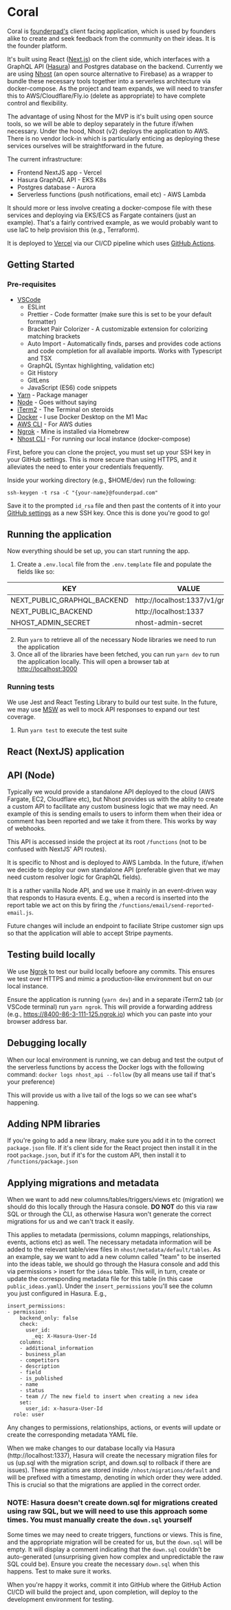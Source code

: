 # Coral

Coral is [founderpad's](https://www.founderpad.com/) client facing application, which is used by founders alike to create and seek feedback from the community on their ideas. It is the founder platform.

It's built using React ([Next.js](https://nextjs.org/)) on the client side, which interfaces with a GraphQL API ([Hasura](https://hasura.io/)) and Postgres database on the backend. Currently we are using [Nhost](https://nhost.io/) (an open source alternative to Firebase) as a wrapper to bundle these necessary tools together into a serverless architecture via docker-compose. As the project and team expands, we will need to transfer this to AWS/Cloudflare/Fly.io (delete as appropriate) to have complete control and flexibility.

The advantage of using Nhost for the MVP is it's built using open source tools, so we will be able to deploy separately in the future if/when necessary. Under the hood, Nhost (v2) deploys the application to AWS. There is no vendor lock-in which is particularly enticing as deploying these services ourselves will be straightforward in the future.

The current infrastructure:

-   Frontend NextJS app - Vercel
-   Hasura GraphQL API - EKS K8s
-   Postgres database - Aurora
-   Serverless functions (push notifications, email etc) - AWS Lambda

It should more or less involve creating a docker-compose file with these services and deploying via EKS/ECS as Fargate containers (just an example). That's a fairly contrived example, as we would probably want to use IaC to help provision this (e.g., Terraform).

It is deployed to [Vercel](https://vercel.com/) via our CI/CD pipeline which uses [GitHub Actions](https://github.com/features/actions).

## Getting Started

### Pre-requisites

-   [VSCode](https://code.visualstudio.com/)
    -   ESLint
    -   Prettier - Code formatter (make sure this is set to be your default formatter)
    -   Bracket Pair Colorizer - A customizable extension for colorizing matching brackets
    -   Auto Import - Automatically finds, parses and provides code actions and code completion for all available imports. Works with Typescript and TSX
    -   GraphQL (Syntax highlighting, validation etc)
    -   Git History
    -   GitLens
    -   JavaScript (ES6) code snippets
-   [Yarn](https://yarnpkg.com/) - Package manager
-   [Node](https://nodejs.org/en/) - Goes without saying
-   [iTerm2](https://iterm2.com/) - The Terminal on steroids
-   [Docker](https://www.docker.com/) - I use Docker Desktop on the M1 Mac
-   [AWS CLI](https://docs.aws.amazon.com/cli/latest/userguide/getting-started-install.html) - For AWS duties
-   [Ngrok](https://ngrok.com/) - Mine is installed via Homebrew
-   [Nhost CLI](https://docs.nhost.io/platform/nhost/local-development) - For running our local instance (docker-compose)

First, before you can clone the project, you must set up your SSH key in your GitHub settings. This is more secure than using HTTPS, and it alleviates the need to enter your credentials frequently.

Inside your working directory (e.g., $HOME/dev) run the following:

```
ssh-keygen -t rsa -C "{your-name}@founderpad.com"
```

Save it to the prompted `id_rsa` file and then past the contents of it into your [GitHub settings](https://github.com/settings/keys) as a new SSH key. Once this is done you're good to go!

## Running the application

Now everything should be set up, you can start running the app.

1. Create a `.env.local` file from the `.env.template` file and populate the fields like so:

| KEY                         | VALUE                            |
| --------------------------- | -------------------------------- |
| NEXT_PUBLIC_GRAPHQL_BACKEND | http://localhost:1337/v1/graphql |
| NEXT_PUBLIC_BACKEND         | http://localhost:1337            |
| NHOST_ADMIN_SECRET          | nhost-admin-secret               |

2. Run `yarn` to retrieve all of the necessary Node libraries we need to run the application
3. Once all of the libraries have been fetched, you can run `yarn dev` to run the application locally. This will open a browser tab at [http://localhost:3000](http://localhost:3000)

### Running tests

We use Jest and React Testing Library to build our test suite. In the future, we may use [MSW](https://mswjs.io/) as well to mock API responses to expand our test coverage.

1. Run `yarn test` to execute the test suite

## React (NextJS) application

## API (Node)

Typically we would provide a standalone API deployed to the cloud (AWS Fargate, EC2, Cloudflare etc), but Nhost provides us with the ablity to create a custom API to facilitate any custom business logic that we may need. An example of this is sending emails to users to inform them when their idea or comment has been reported and we take it from there. This works by way of webhooks.

This API is accessed inside the project at its root `/functions` (not to be confused with NextJS' API routes).

It is specific to Nhost and is deployed to AWS Lambda. In the future, if/when we decide to deploy our own standalone API (preferable given that we may need custom resolver logic for GraphQL fields).

It is a rather vanilla Node API, and we use it mainly in an event-driven way that responds to Hasura events. E.g., when a record is inserted into the report table we act on this by firing the `/functions/email/send-reported-email.js`.

Future changes will include an endpoint to faciliate Stripe customer sign ups so that the application will able to accept Stripe payments.

## Testing build locally

We use [Ngrok](https://ngrok.com/) to test our build locally befoore any commits. This ensures we test over HTTPS and mimic a production-like environment but on our local instance.

Ensure the application is running (`yarn dev`) and in a separate iTerm2 tab (or VSCode terminal) run `yarn ngrok`. This will provide a forwarding address (e.g., https://8400-86-3-111-125.ngrok.io) which you can paste into your browser address bar.

## Debugging locally

When our local environment is running, we can debug and test the output of the serverless functions by access the Docker logs with the following command:
`docker logs nhost_api --follow` (by all means use tail if that's your preference)

This will provide us with a live tail of the logs so we can see what's happening.

## Adding NPM libraries

If you're going to add a new library, make sure you add it in to the correct `package.json` file. If it's client side for the React project then install it in the root `package.json`, but if it's for the custom API, then install it to `/functions/package.json`

## Applying migrations and metadata

When we want to add new columns/tables/triggers/views etc (migration) we should do this locally through the Hasura console. **DO NOT** do this via raw SQL or through the CLI, as otherwise Hasura won't generate the correct migrations for us and we can't track it easily.

This applies to metadata (permissions, column mappings, relationships, events, actions etc) as well. The necessary metadata information will be added to the relevant table/view files in `nhost/metadata/default/tables`. As an example, say we want to add a new column called "team" to be inserted into the ideas table, we should go through the Hasura console and add this via permissions > insert for the `ideas` table. This will, in turn, create or update the corresponding metadata file for this table (in this case `public_ideas.yaml`). Under the `insert_permissions` you'll see the column you just configured in Hasura. E.g.,

```
insert_permissions:
- permission:
    backend_only: false
    check:
      user_id:
        _eq: X-Hasura-User-Id
    columns:
    - additional_information
    - business_plan
    - competitors
    - description
    - field
    - is_published
    - name
    - status
    - team // The new field to insert when creating a new idea
    set:
      user_id: x-hasura-User-Id
  role: user
```

Any changes to permissions, relationships, actions, or events will update or create the corresponding metadata YAML file.

When we make changes to our database locally via Hasura (http://localhost:1337), Hasura will create the necessary migration files for us (up.sql with the migration script, and down.sql to rollback if there are issues). These migrations are stored inside `/nhost/migrations/default` and will be prefixed with a timestamp, denoting in which order they were added. This is crucial so that the migrations are applied in the correct order.

### NOTE: Hasura doesn't create down.sql for migrations created using raw SQL, but we will need to use this approach some times. You must manually create the `down.sql` yourself

Some times we may need to create triggers, functions or views. This is fine, and the appropriate migration will be created for us, but the `down.sql` will be empty. It will display a comment indicating that the `down.sql` couldn't be auto-generated (unsurprising given how complex and unpredictable the raw SQL could be). Ensure you create the necessary `down.sql` when this happens. Test to make sure it works.

When you're happy it works, commit it into GitHub where the GitHub Action CI/CD will build the project and, upon completion, will deploy to the development environment for testing.

